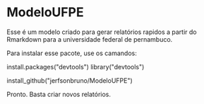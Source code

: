 # ModeloUFPE

Esse é um modelo criado para gerar relatórios rapidos a partir do Rmarkdown para a universidade federal de pernambuco. 

Para instalar esse pacote, use os camandos:

install.packages("devtools")
library("devtools")

install_github("jerfsonbruno/ModeloUFPE")

Pronto. Basta criar novos relatórios. 

